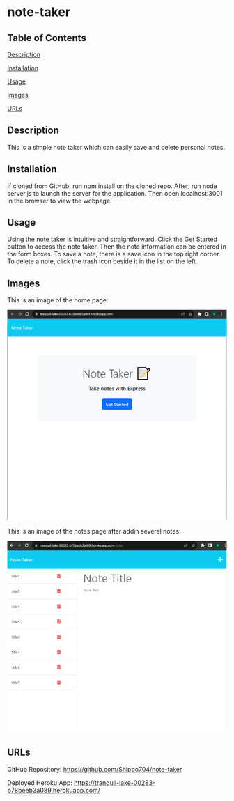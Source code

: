 # note-taker

## Table of Contents

[Description](#description)

[Installation](#installation)

[Usage](#usage)

[Images](#images)

[URLs](#urls)


## Description

This is a simple note taker which can easily save and delete personal notes.

## Installation

If cloned from GitHub, run npm install on the cloned repo. After, run node server.js to launch the server for the application. Then open localhost:3001 in the browser to view the webpage.

## Usage

Using the note taker is intuitive and straightforward. Click the Get Started button to access the note taker. Then the note information can be entered in the form boxes. To save a note, there is a save icon in the top right corner. To delete a note, click the trash icon beside it in the list on the left.

## Images

This is an image of the home page:

![Image of homepage](./public/assets/images/homepage.PNG)

This is an image of the notes page after addin several notes:

![Image of notes page](./public/assets/images/notes-page.PNG)

## URLs

GitHub Repository: https://github.com/Shippo704/note-taker

Deployed Heroku App: https://tranquil-lake-00283-b78beeb3a089.herokuapp.com/